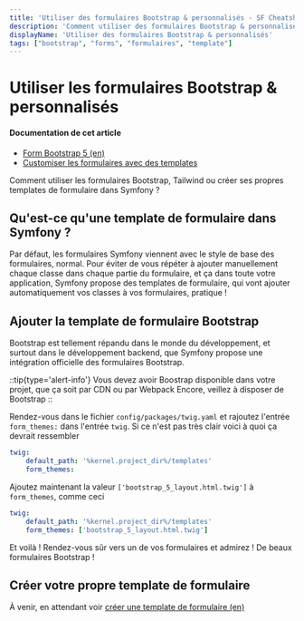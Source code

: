 ```yaml
---
title: 'Utiliser des formulaires Bootstrap & personnalisés - SF Cheatsheet'
description: 'Comment utiliser des formulaires Bootstrap & personnalisés dans Symfony'
displayName: 'Utiliser des formulaires Bootstrap & personnalisés'
tags: ["bootstrap", "forms", "formulaires", "template"]
---
```


# Utiliser les formulaires Bootstrap & personnalisés
#### **Documentation de cet article**
- [Form Bootstrap 5 (en)](https://symfony.com/doc/current/form/bootstrap5.html)
- [Customiser les formulaires avec des templates](https://symfony.com/doc/current/form/create_custom_field_type.html#creating-the-form-type-template)

Comment utiliser les formulaires Bootstrap, Tailwind ou créer ses propres templates de formulaire dans Symfony ?

## Qu'est-ce qu'une template de formulaire dans Symfony ?
Par défaut, les formulaires Symfony viennent avec le style de base des formulaires, normal. Pour éviter de vous répéter à ajouter manuellement chaque classe dans chaque partie du formulaire, et ça dans toute votre application, Symfony propose des templates de formulaire, qui vont ajouter automatiquement vos classes à vos formulaires, pratique !

## Ajouter la template de formulaire Bootstrap
Bootstrap est tellement répandu dans le monde du développement, et surtout dans le développement backend, que Symfony propose une intégration officielle des formulaires Bootstrap.

::tip{type='alert-info'}
Vous devez avoir Boostrap disponible dans votre projet, que ça soit par CDN ou par Webpack Encore, veillez à disposer de Bootstrap
::

Rendez-vous dans le fichier `config/packages/twig.yaml` et rajoutez l'entrée `form_themes:` dans l'entrée `twig`. Si ce n'est pas très clair voici à quoi ça devrait ressembler

```yaml
twig:
    default_path: '%kernel.project_dir%/templates'
    form_themes:
```

Ajoutez maintenant la valeur `['bootstrap_5_layout.html.twig']` à `form_themes`, comme ceci

```yaml
twig:
    default_path: '%kernel.project_dir%/templates'
    form_themes: ['bootstrap_5_layout.html.twig']
```

Et voilà ! Rendez-vous sûr vers un de vos formulaires et admirez ! De beaux formulaires Bootstrap !

## Créer votre propre template de formulaire

À venir, en attendant voir [créer une template de formulaire (en)](https://symfony.com/doc/current/form/create_custom_field_type.html#creating-the-form-type-template)